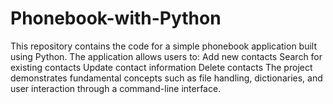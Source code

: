 # Phonebook-with-Python
This repository contains the code for a simple phonebook application built using Python. The application allows users to:  Add new contacts Search for existing contacts Update contact information Delete contacts The project demonstrates fundamental concepts such as file handling, dictionaries, and user interaction through a command-line interface. 
